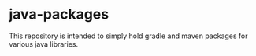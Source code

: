 # java-packages
This repository is intended to simply hold gradle and maven packages for various java libraries.
